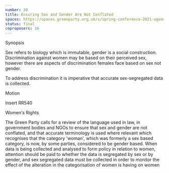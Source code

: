 ```yaml
---
number: 20
title: Ensuring Sex and Gender Are Not Conflated
spaces: https://spaces.greenparty.org.uk/s/spring-conference-2021-agenda-forum2/?contentId=78493
status: final
coproposers: 16
---
```

Synopsis


Sex refers to biology which is immutable, gender is a social construction.
Discrimination against women may be based on their perceived sex, however there are aspects of discrimination females face based on sex not gender.


To address discrimination it is imperative that accurate sex-segregated data is collected.


Motion


Insert RR540


Women's Rights


The Green Party calls for a review of the language used in law, in government bodies and NGOs to ensure that sex and gender are not conflated, and that accurate terminology is used where relevant which recognises that the category 'woman', which was formerly a sex based category, is now, by some parties, considered to be gender based.
When data is being collected and analysed to form policy in relation to women, attention should be paid to whether the data is segregated by sex or by gender, and sex segregated data must be collected in order to monitor the effect of the alteration in the categorisation of women is having on women

